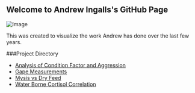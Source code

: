 ## Welcome to Andrew Ingalls's GitHub Page

![Image](src)

This was created to visualize the work Andrew has done over the last few years.

###Project Directory
- [Analysis of Condition Factor and Aggression](https://chabazite.github.io/Aggression_Condition_Analysis)
- [Gape Measurements](url)
- [Mysis vs Dry Feed](url)
- [Water Borne Cortisol Correlation](url)
